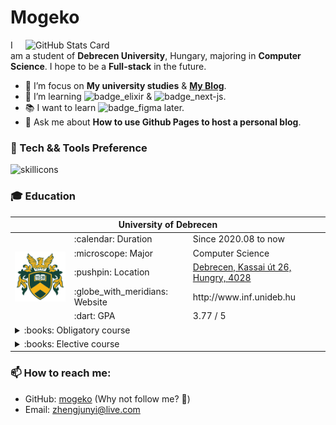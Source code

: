 # Mogeko

<!--
**Mogeko/Mogeko** is a ✨ _special_ ✨ repository because its `README.md` (this file) appears on your GitHub profile.

Here are some ideas to get you started:

- 🔭 I’m currently working on ...
- 🌱 I’m currently learning ...
- 👯 I’m looking to collaborate on ...
- 🤔 I’m looking for help with ...
- 💬 Ask me about ...
- 📫 How to reach me: ...
- 😄 Pronouns: ...
- ⚡ Fun fact: ...
-->



<!-- <a href="https://github.com/mogeko#gh-light-mode-only">
  <img align="right" width="460px" alt="GitHub Stats Card" src="https://github-readme-stats.vercel.app/api?username=mogeko&show_icons=true&include_all_commits=true&disable_animations=true#gh-light-mode-only">
</a>

<a href="https://github.com/mogeko#gh-dark-mode-only">
  <img align="right" width="460px" alt="GitHub Stats Card" src="https://github-readme-stats.vercel.app/api?username=mogeko&show_icons=true&hide_border=true&include_all_commits=true&disable_animations=true&theme=dracula#gh-dark-mode-only">
</a> -->

<a href="https://github.com/mogeko">
  <picture>
    <source media="(prefers-color-scheme: dark)" srcset="https://github-readme-stats.vercel.app/api?username=mogeko&show_icons=true&hide_border=true&include_all_commits=true&disable_animations=true&theme=one_dark_pro">
    <source media="(prefers-color-scheme: light)" srcset="https://github-readme-stats.vercel.app/api?username=mogeko&show_icons=true&include_all_commits=true&disable_animations=true">
    <img align="right" width="480px" alt="GitHub Stats Card" src="https://github-readme-stats.vercel.app/api?username=mogeko&show_icons=true&include_all_commits=true&disable_animations=true">
  </picture>
</a>


I am a student of **Debrecen University**, Hungary, majoring in **Computer Science**. I hope to be a **Full-stack** in the future.

- :telescope: I’m focus on **My university studies** & [**My Blog**][blog].
- :seedling: I’m learning ![badge_elixir] & ![badge_next-js].
- :books: I want to learn ![badge_figma] later.
- :speech_balloon: Ask me about **How to use Github Pages to host a personal blog**.

### :microscope: Tech && Tools Preference

![skillicons](https://skillicons.dev/icons?i=html,css,js,ts,react,nextjs,astro,gatsby,tailwind,sass,styledcomponents,graphql,jest,java,py,rust,php,c,cpp,elixir,latex,nodejs,vite,rollupjs,webpack,redis,postgres,git,vscode,visualstudio,eclipse,idea,vim,docker,bash,ps,ai,linux,bsd,github,gitlab,stackoverflow,azure,vercel,cloudflare#gh-dark-mode-only)

### :mortar_board: Education

<table style="width: 100%;">
  <thead>
    <tr>
      <th colspan="3">University of Debrecen</th>
    </tr>
  </thead>
  <tbody>
    <tr>
      <td rowspan="5"><img alt="University of Debrecen" src="./assets/unideb-logo.png"></td>
      <td>:calendar: Duration</td>
      <td>Since 2020.08 to now</td>
    </tr>
    <tr>
      <td>:microscope: Major</td>
      <td>Computer Science</td>
    </tr>
    <tr>
      <td>:pushpin: Location</td>
      <td><a href="https://goo.gl/maps/SWBjYd8a2Sb3iuk36">Debrecen, Kassai út 26, Hungry, 4028</a></td>
    </tr>
    <tr>
      <td>:globe_with_meridians: Website</td>
      <td>http://www.inf.unideb.hu</td>
    </tr>
    <tr>
      <td>:dart: GPA</td>
      <td>3.77 / 5</td>
    </tr>
    <tr>
      <td colspan="3">
        <details>
          <summary>:books: Obligatory course</summary>
          <ul>
            <li>:white_check_mark: Applied mathematics</li>
            <li>:white_check_mark: Applied statistics</li>
            <li>:white_check_mark: Calculus</li>
            <li>:white_check_mark: Computer aided mathematics and visualization</li>
            <li>:white_check_mark: Credit Completed in Other Institution</li>
            <li>:white_check_mark: Data structures and algorithms</li>
            <li>:white_check_mark: Database systems lab</li>
            <li>:white_check_mark: Database systems</li>
            <li>:white_check_mark: Discrete mathematics</li>
            <li>:white_check_mark: Foundations of artificial intelligence</li>
            <li>:white_check_mark: Foundations of computer security</li>
            <li>:white_check_mark: High-level programming languages 1 lab</li>
            <li>:white_check_mark: High-level programming languages 1</li>
            <li>:white_check_mark: High-level programming languages 2</li>
            <li>:white_check_mark: Introduction to computer science</li>
            <li>:white_check_mark: Introduction to programming</li>
            <li>:white_check_mark: Logic in computer science</li>
            <li>:white_check_mark: Network architectures and protocols</li>
            <li>:white_check_mark: Operating systems</li>
            <li>:white_check_mark: Software development methodologies</li>
            <li>:white_check_mark: Software engineering and technologies</li>
            <li>:dart: Thesis</li>
            <li>:white_check_mark: Web application development</li>
            <li>:white_check_mark: Web technologies</li>
          </ul>
        </details>
      </td>
    </tr>
    <tr>
      <td colspan="3">
        <details>
          <summary>:books: Elective course</summary>
          <ul>
            <li>:white_check_mark: 3D printing and modeling</li>
            <li>:white_check_mark: Basics of GIS</li>
            <li>:white_check_mark: Blockhain technology</li>
            <li>:white_check_mark: Cloud computing</li>
            <li>:white_check_mark: Computer Statistics</li>
            <li>:white_check_mark: High-level programming languages 3</li>
            <li>:white_check_mark: Image processing in practice</li>
            <li>:white_check_mark: Introduction to 3D game development</li>
            <li>:white_check_mark: Mobile application development</li>
            <li>:white_check_mark: NoSQL databases</li>
            <li>:white_check_mark: Scripting Languages</li>
            <li>:white_check_mark: Software testing</li>
          </ul>
        </details>
      </td>
    </tr>
  </tbody>
</table>

### :mailbox: How to reach me:

- GitHub: [mogeko][github] (Why not follow me? :eyes:)
- Email: [zhengjunyi@live.com][e-mail]


<!-- Links -->
[blog]: https://mogeko.github.io
[e-mail]: mailto:zhengjunyi@live.com
[github]: https://github.com/mogeko

<!-- Skills -->

[skills]: https://skillicons.dev/icons?i=html,css,js,ts,react,gatsby,nextjs,sass,tailwind,styledcomponents,graphql,jest,java,py,rust,php,c,cpp,elixir,latex,md,regex,nodejs,redis,postgres,git,eclipse,idea,visualstudio,vscode,vim,docker,bash,ps,ai,linux,bsd,github,gitlab,stackoverflow,azure,cloudflare

<!-- badge Links -->
[badge_angular]: https://img.shields.io/badge/-Angular-DD0031?style=flat&logo=angular&logoColor=ffffff
[badge_c]: https://img.shields.io/badge/-C-A8B9CC?style=flat&logo=c&logoColor=ffffff
[badge_c-sharp]: https://img.shields.io/badge/-C%23-239120?style=flat&logo=c-sharp&logoColor=ffffff
[badge_cpp]: https://img.shields.io/badge/-C++-00599C?style=flat&logo=c%2B%2B&logoColor=ffffff
[badge_css3]: https://img.shields.io/badge/-CSS3-1572B6?style=flat&logo=css3&logoColor=ffffff
[badge_dart]: https://img.shields.io/badge/-Dart-0175C2?style=flat&logo=dart&logoColor=ffffff
[badge_docker]: https://img.shields.io/badge/-Docker-2496ED?style=flat&logo=docker&logoColor=ffffff
[badge_electron]: https://img.shields.io/badge/-Electron-47848F?style=flat&logo=electron&logoColor=ffffff
[badge_elixir]: https://img.shields.io/badge/-Elixir-4B275F?style=flat&logo=elixir&logoColor=ffffff
[badge_erlang]: https://img.shields.io/badge/-Erlang-A90533?style=flat&logo=erlang&logoColor=ffffff
[badge_figma]: https://img.shields.io/badge/-Figma-f24e1e?style=flat&logo=figma&logoColor=ffffff
[badge_flutter]: https://img.shields.io/badge/-Flutter-02569B?style=flat&logo=flutter&logoColor=ffffff
[badge_freebsd]: https://img.shields.io/badge/-FreeBSD-AB2B28?style=flat&logo=freebsd&logoColor=ffffff
[badge_gatsby]: https://img.shields.io/badge/-Gatsby-663399?style=flat&logo=gatsby&logoColor=ffffff
[badge_git]: http://img.shields.io/badge/-Git-F05032?style=flat&logo=git&logoColor=ffffff
[badge_github]: http://img.shields.io/badge/-GitHub-181717?style=flat&logo=github&logoColor=ffffff
[badge_go]: https://img.shields.io/badge/-Go-00ADD8?style=flat&logo=go&logoColor=ffffff
[badge_graphql]: https://img.shields.io/badge/-GraphQl-E10098?style=flat&logo=graphql&logoColor=ffffff
[badge_haskell]: https://img.shields.io/badge/-Haskell-5D4F85?style=flat&logo=haskell&logoColor=ffffff
[badge_html5]: https://img.shields.io/badge/-HTML5-E34F26?style=flat&logo=html5&logoColor=ffffff
[badge_hugo]: https://img.shields.io/badge/-Hugo-FF4088?style=flat&logo=hugo&logoColor=ffffff
[badge_java]: https://img.shields.io/badge/-Java-007396?style=flat&logo=java&logoColor=ffffff
[badge_javascript]: https://img.shields.io/badge/-JavaScript-F7DF1E?style=flat&logo=javascript&logoColor=000000
[badge_kotlin]: https://img.shields.io/badge/-Kotlin-0095D5?style=flat&logo=kotlin&logoColor=ffffff
[badge_kubernetes]: https://img.shields.io/badge/-Kubernetes-326CE5?style=flat&logo=kubernetes&logoColor=ffffff
[badge_linux]: https://img.shields.io/badge/-Linux-FCC624?style=flat&logo=linux&logoColor=000000
[badge_lua]: https://img.shields.io/badge/-Lua-2C2D72?style=flat&logo=lua&logoColor=ffffff
[badge_mongodb]: https://img.shields.io/badge/-MongoDB-47A248?style=flat&logo=mongodb&logoColor=ffffff
[badge_mysql]: https://img.shields.io/badge/-MySQL-4479A1?style=flat&logo=mysql&logoColor=ffffff
[badge_next-js]: https://img.shields.io/badge/-Next.js-000000?style=flat&logo=Next.js&logoColor=ffffff
[badge_node-js]: https://img.shields.io/badge/-Node.js-339933?style=flat&logo=Node.js&logoColor=ffffff
[badge_openstack]: https://img.shields.io/badge/-OpenStack-ED1944?style=flat&logo=openstack&logoColor=ffffff
[badge_open-shift]: https://img.shields.io/badge/-Open%20Shift-EE0000?style=flat&logo=red-hat-open-shift&logoColor=ffffff
[badge_perl]: https://img.shields.io/badge/-Perl-39457E?style=flat&logo=perl&logoColor=ffffff
[badge_postgresql]: https://img.shields.io/badge/-PostgreSQL-336791?style=flat&logo=postgresql&logoColor=ffffff
[badge_python]: https://img.shields.io/badge/-Python-3776AB?style=flat&logo=python&logoColor=ffffff
[badge_qt]: https://img.shields.io/badge/-Qt-41CD52?style=flat&logo=qt&logoColor=ffffff
[badge_react]: https://img.shields.io/badge/-React-61DAFB?style=flat&logo=react&logoColor=000000
[badge_redis]: https://img.shields.io/badge/-Redis-DC382D?style=flat&logo=redis&logoColor=ffffff
[badge_ruby]: https://img.shields.io/badge/-Ruby-CC342D?style=flat&logo=ruby&logoColor=ffffff
[badge_rust]: https://img.shields.io/badge/-Rust-000000?style=flat&logo=rust&logoColor=ffffff
[badge_sass]: https://img.shields.io/badge/-Sass-CC6699?style=flat&logo=sass&logoColor=ffffff
[badge_scala]: https://img.shields.io/badge/-Scala-DC322F?style=flat&logo=scala&logoColor=ffffff
[badge_swift]: https://img.shields.io/badge/-Swift-FA7343?style=flat&logo=swift&logoColor=ffffff
[badge_typescript]: https://img.shields.io/badge/-TypeScript-3178C6?style=flat&logo=typescript&logoColor=ffffff
[badge_vs-code]: http://img.shields.io/badge/-VS%20Code-007ACC?style=flat&logo=visual%20studio%20code&logoColor=ffffff
[badge_vue-js]: https://img.shields.io/badge/-Vue.js-4FC08D?style=flat&logo=vue-js&logoColor=ffffff
